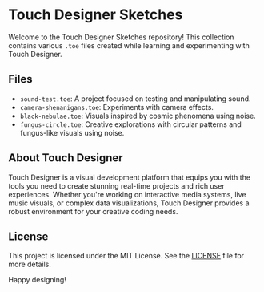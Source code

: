 # Touch Designer Sketches

Welcome to the Touch Designer Sketches repository! This collection contains various `.toe` files created while learning and experimenting with Touch Designer.

## Files

- `sound-test.toe`: A project focused on testing and manipulating sound.
- `camera-shenanigans.toe`: Experiments with camera effects.
- `black-nebulae.toe`: Visuals inspired by cosmic phenomena using noise.
- `fungus-circle.toe`: Creative explorations with circular patterns and fungus-like visuals using noise.

## About Touch Designer

Touch Designer is a visual development platform that equips you with the tools you need to create stunning real-time projects and rich user experiences. Whether you're working on interactive media systems, live music visuals, or complex data visualizations, Touch Designer provides a robust environment for your creative coding needs.

## License

This project is licensed under the MIT License. See the [LICENSE](./LICENSE) file for more details.

Happy designing!
